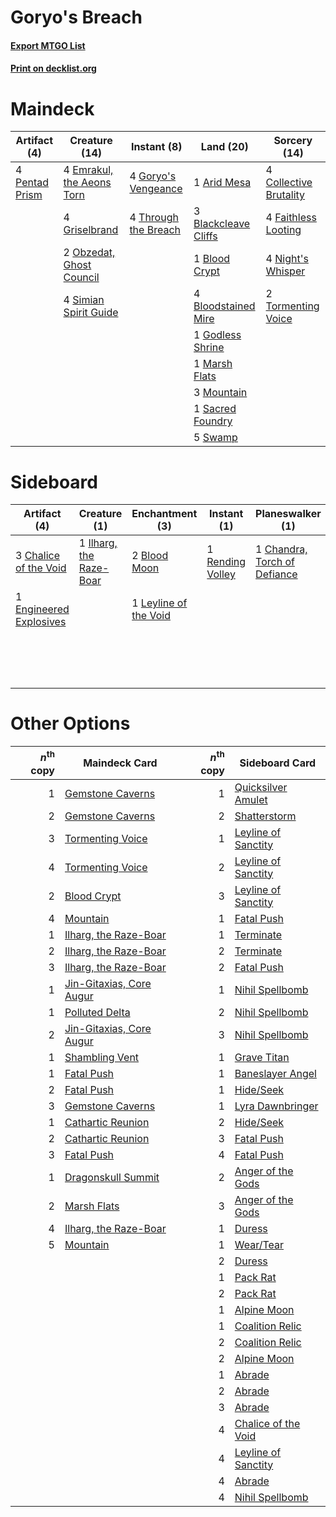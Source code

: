 # Goryo's Breach

#### [Export MTGO List](../collection/Goryo's%20Breach/Goryo's%20Breach.txt)
#### [Print on decklist.org](http://decklist.org/?deckmain=1%09Arid%20Mesa%0A3%09Blackcleave%20Cliffs%0A1%09Blood%20Crypt%0A4%09Bloodstained%20Mire%0A4%09Collective%20Brutality%0A4%09Emrakul,%20the%20Aeons%20Torn%0A4%09Faithless%20Looting%0A1%09Godless%20Shrine%0A4%09Goryo's%20Vengeance%0A4%09Griselbrand%0A1%09Marsh%20Flats%0A3%09Mountain%0A4%09Night's%20Whisper%0A2%09Obzedat,%20Ghost%20Council%0A4%09Pentad%20Prism%0A1%09Sacred%20Foundry%0A4%09Simian%20Spirit%20Guide%0A5%09Swamp%0A4%09Through%20the%20Breach%0A2%09Tormenting%20Voice&deckside=1%09Anger%20of%20the%20Gods%0A2%09Blood%20Moon%0A2%09Bontu's%20Last%20Reckoning%0A3%09Chalice%20of%20the%20Void%0A1%09Chandra,%20Torch%20of%20Defiance%0A1%09Engineered%20Explosives%0A1%09Ilharg,%20the%20Raze-Boar%0A1%09Leyline%20of%20the%20Void%0A1%09Rending%20Volley%0A1%09Shattering%20Spree%0A1%09Shatterstorm)
# Maindeck

|                                      Artifact (4)                                      |                                           Creature (14)                                            |                                         Instant (8)                                          |                                           Land (20)                                           |                                          Sorcery (14)                                           |
|----------------------------------------------------------------------------------------|----------------------------------------------------------------------------------------------------|----------------------------------------------------------------------------------------------|-----------------------------------------------------------------------------------------------|-------------------------------------------------------------------------------------------------|
|4 [Pentad Prism](http://gatherer.wizards.com/Pages/Card/Details.aspx?multiverseid=72860)|4 [Emrakul, the Aeons Torn](http://gatherer.wizards.com/Pages/Card/Details.aspx?multiverseid=397905)|4 [Goryo's Vengeance](http://gatherer.wizards.com/Pages/Card/Details.aspx?multiverseid=74475) |1 [Arid Mesa](http://gatherer.wizards.com/Pages/Card/Details.aspx?multiverseid=405092)         |4 [Collective Brutality](http://gatherer.wizards.com/Pages/Card/Details.aspx?multiverseid=414380)|
|                                                                                        |4 [Griselbrand](http://gatherer.wizards.com/Pages/Card/Details.aspx?multiverseid=239995)            |4 [Through the Breach](http://gatherer.wizards.com/Pages/Card/Details.aspx?multiverseid=80250)|3 [Blackcleave Cliffs](http://gatherer.wizards.com/Pages/Card/Details.aspx?multiverseid=209401)|4 [Faithless Looting](http://gatherer.wizards.com/Pages/Card/Details.aspx?multiverseid=389512)   |
|                                                                                        |2 [Obzedat, Ghost Council](http://gatherer.wizards.com/Pages/Card/Details.aspx?multiverseid=366246) |                                                                                              |1 [Blood Crypt](http://gatherer.wizards.com/Pages/Card/Details.aspx?multiverseid=97102)        |4 [Night's Whisper](http://gatherer.wizards.com/Pages/Card/Details.aspx?multiverseid=51178)      |
|                                                                                        |4 [Simian Spirit Guide](http://gatherer.wizards.com/Pages/Card/Details.aspx?multiverseid=442137)    |                                                                                              |4 [Bloodstained Mire](http://gatherer.wizards.com/Pages/Card/Details.aspx?multiverseid=405094) |2 [Tormenting Voice](http://gatherer.wizards.com/Pages/Card/Details.aspx?multiverseid=426853)    |
|                                                                                        |                                                                                                    |                                                                                              |1 [Godless Shrine](http://gatherer.wizards.com/Pages/Card/Details.aspx?multiverseid=405099)    |                                                                                                 |
|                                                                                        |                                                                                                    |                                                                                              |1 [Marsh Flats](http://gatherer.wizards.com/Pages/Card/Details.aspx?multiverseid=405101)       |                                                                                                 |
|                                                                                        |                                                                                                    |                                                                                              |3 [Mountain](http://gatherer.wizards.com/Pages/Card/Details.aspx?multiverseid=439859)          |                                                                                                 |
|                                                                                        |                                                                                                    |                                                                                              |1 [Sacred Foundry](http://gatherer.wizards.com/Pages/Card/Details.aspx?multiverseid=405106)    |                                                                                                 |
|                                                                                        |                                                                                                    |                                                                                              |5 [Swamp](http://gatherer.wizards.com/Pages/Card/Details.aspx?multiverseid=439858)             |                                                                                                 |


# Sideboard

|                                          Artifact (4)                                           |                                           Creature (1)                                           |                                        Enchantment (3)                                         |                                        Instant (1)                                        |                                           Planeswalker (1)                                            |                                            Sorcery (5)                                            |
|-------------------------------------------------------------------------------------------------|--------------------------------------------------------------------------------------------------|------------------------------------------------------------------------------------------------|-------------------------------------------------------------------------------------------|-------------------------------------------------------------------------------------------------------|---------------------------------------------------------------------------------------------------|
|3 [Chalice of the Void](http://gatherer.wizards.com/Pages/Card/Details.aspx?multiverseid=442211) |1 [Ilharg, the Raze-Boar](http://gatherer.wizards.com/Pages/Card/Details.aspx?multiverseid=461060)|2 [Blood Moon](http://gatherer.wizards.com/Pages/Card/Details.aspx?multiverseid=45386)          |1 [Rending Volley](http://gatherer.wizards.com/Pages/Card/Details.aspx?multiverseid=394663)|1 [Chandra, Torch of Defiance](http://gatherer.wizards.com/Pages/Card/Details.aspx?multiverseid=417683)|1 [Anger of the Gods](http://gatherer.wizards.com/Pages/Card/Details.aspx?multiverseid=438682)     |
|1 [Engineered Explosives](http://gatherer.wizards.com/Pages/Card/Details.aspx?multiverseid=50139)|                                                                                                  |1 [Leyline of the Void](http://gatherer.wizards.com/Pages/Card/Details.aspx?multiverseid=107682)|                                                                                           |                                                                                                       |2 [Bontu's Last Reckoning](http://gatherer.wizards.com/Pages/Card/Details.aspx?multiverseid=430749)|
|                                                                                                 |                                                                                                  |                                                                                                |                                                                                           |                                                                                                       |1 [Shattering Spree](http://gatherer.wizards.com/Pages/Card/Details.aspx?multiverseid=456224)      |
|                                                                                                 |                                                                                                  |                                                                                                |                                                                                           |                                                                                                       |1 [Shatterstorm](http://gatherer.wizards.com/Pages/Card/Details.aspx?multiverseid=130370)          |


# Other Options

|*n*<sup>th</sup> copy|                                           Maindeck Card                                           |*n*<sup>th</sup> copy|                                        Sideboard Card                                        |
|--------------------:|---------------------------------------------------------------------------------------------------|--------------------:|----------------------------------------------------------------------------------------------|
|                    1|[Gemstone Caverns](http://gatherer.wizards.com/Pages/Card/Details.aspx?multiverseid=122094)        |                    1|[Quicksilver Amulet](http://gatherer.wizards.com/Pages/Card/Details.aspx?multiverseid=439386) |
|                    2|[Gemstone Caverns](http://gatherer.wizards.com/Pages/Card/Details.aspx?multiverseid=122094)        |                    2|[Shatterstorm](http://gatherer.wizards.com/Pages/Card/Details.aspx?multiverseid=130370)       |
|                    3|[Tormenting Voice](http://gatherer.wizards.com/Pages/Card/Details.aspx?multiverseid=426853)        |                    1|[Leyline of Sanctity](http://gatherer.wizards.com/Pages/Card/Details.aspx?multiverseid=204993)|
|                    4|[Tormenting Voice](http://gatherer.wizards.com/Pages/Card/Details.aspx?multiverseid=426853)        |                    2|[Leyline of Sanctity](http://gatherer.wizards.com/Pages/Card/Details.aspx?multiverseid=204993)|
|                    2|[Blood Crypt](http://gatherer.wizards.com/Pages/Card/Details.aspx?multiverseid=97102)              |                    3|[Leyline of Sanctity](http://gatherer.wizards.com/Pages/Card/Details.aspx?multiverseid=204993)|
|                    4|[Mountain](http://gatherer.wizards.com/Pages/Card/Details.aspx?multiverseid=439859)                |                    1|[Fatal Push](http://gatherer.wizards.com/Pages/Card/Details.aspx?multiverseid=423724)         |
|                    1|[Ilharg, the Raze-Boar](http://gatherer.wizards.com/Pages/Card/Details.aspx?multiverseid=461060)   |                    1|[Terminate](http://gatherer.wizards.com/Pages/Card/Details.aspx?multiverseid=176449)          |
|                    2|[Ilharg, the Raze-Boar](http://gatherer.wizards.com/Pages/Card/Details.aspx?multiverseid=461060)   |                    2|[Terminate](http://gatherer.wizards.com/Pages/Card/Details.aspx?multiverseid=176449)          |
|                    3|[Ilharg, the Raze-Boar](http://gatherer.wizards.com/Pages/Card/Details.aspx?multiverseid=461060)   |                    2|[Fatal Push](http://gatherer.wizards.com/Pages/Card/Details.aspx?multiverseid=423724)         |
|                    1|[Jin-Gitaxias, Core Augur](http://gatherer.wizards.com/Pages/Card/Details.aspx?multiverseid=438628)|                    1|[Nihil Spellbomb](http://gatherer.wizards.com/Pages/Card/Details.aspx?multiverseid=442215)    |
|                    1|[Polluted Delta](http://gatherer.wizards.com/Pages/Card/Details.aspx?multiverseid=405104)          |                    2|[Nihil Spellbomb](http://gatherer.wizards.com/Pages/Card/Details.aspx?multiverseid=442215)    |
|                    2|[Jin-Gitaxias, Core Augur](http://gatherer.wizards.com/Pages/Card/Details.aspx?multiverseid=438628)|                    3|[Nihil Spellbomb](http://gatherer.wizards.com/Pages/Card/Details.aspx?multiverseid=442215)    |
|                    1|[Shambling Vent](http://gatherer.wizards.com/Pages/Card/Details.aspx?multiverseid=402031)          |                    1|[Grave Titan](http://gatherer.wizards.com/Pages/Card/Details.aspx?multiverseid=389540)        |
|                    1|[Fatal Push](http://gatherer.wizards.com/Pages/Card/Details.aspx?multiverseid=423724)              |                    1|[Baneslayer Angel](http://gatherer.wizards.com/Pages/Card/Details.aspx?multiverseid=191065)   |
|                    2|[Fatal Push](http://gatherer.wizards.com/Pages/Card/Details.aspx?multiverseid=423724)              |                    1|[Hide/Seek](http://gatherer.wizards.com/Pages/Card/Details.aspx?multiverseid=107315)          |
|                    3|[Gemstone Caverns](http://gatherer.wizards.com/Pages/Card/Details.aspx?multiverseid=122094)        |                    1|[Lyra Dawnbringer](http://gatherer.wizards.com/Pages/Card/Details.aspx?multiverseid=442914)   |
|                    1|[Cathartic Reunion](http://gatherer.wizards.com/Pages/Card/Details.aspx?multiverseid=417682)       |                    2|[Hide/Seek](http://gatherer.wizards.com/Pages/Card/Details.aspx?multiverseid=107315)          |
|                    2|[Cathartic Reunion](http://gatherer.wizards.com/Pages/Card/Details.aspx?multiverseid=417682)       |                    3|[Fatal Push](http://gatherer.wizards.com/Pages/Card/Details.aspx?multiverseid=423724)         |
|                    3|[Fatal Push](http://gatherer.wizards.com/Pages/Card/Details.aspx?multiverseid=423724)              |                    4|[Fatal Push](http://gatherer.wizards.com/Pages/Card/Details.aspx?multiverseid=423724)         |
|                    1|[Dragonskull Summit](http://gatherer.wizards.com/Pages/Card/Details.aspx?multiverseid=420909)      |                    2|[Anger of the Gods](http://gatherer.wizards.com/Pages/Card/Details.aspx?multiverseid=438682)  |
|                    2|[Marsh Flats](http://gatherer.wizards.com/Pages/Card/Details.aspx?multiverseid=405101)             |                    3|[Anger of the Gods](http://gatherer.wizards.com/Pages/Card/Details.aspx?multiverseid=438682)  |
|                    4|[Ilharg, the Raze-Boar](http://gatherer.wizards.com/Pages/Card/Details.aspx?multiverseid=461060)   |                    1|[Duress](http://gatherer.wizards.com/Pages/Card/Details.aspx?multiverseid=14557)              |
|                    5|[Mountain](http://gatherer.wizards.com/Pages/Card/Details.aspx?multiverseid=439859)                |                    1|[Wear/Tear](http://gatherer.wizards.com/Pages/Card/Details.aspx?multiverseid=368950)          |
|                     |                                                                                                   |                    2|[Duress](http://gatherer.wizards.com/Pages/Card/Details.aspx?multiverseid=14557)              |
|                     |                                                                                                   |                    1|[Pack Rat](http://gatherer.wizards.com/Pages/Card/Details.aspx?multiverseid=253624)           |
|                     |                                                                                                   |                    2|[Pack Rat](http://gatherer.wizards.com/Pages/Card/Details.aspx?multiverseid=253624)           |
|                     |                                                                                                   |                    1|[Alpine Moon](http://gatherer.wizards.com/Pages/Card/Details.aspx?multiverseid=447264)        |
|                     |                                                                                                   |                    1|[Coalition Relic](http://gatherer.wizards.com/Pages/Card/Details.aspx?multiverseid=442212)    |
|                     |                                                                                                   |                    2|[Coalition Relic](http://gatherer.wizards.com/Pages/Card/Details.aspx?multiverseid=442212)    |
|                     |                                                                                                   |                    2|[Alpine Moon](http://gatherer.wizards.com/Pages/Card/Details.aspx?multiverseid=447264)        |
|                     |                                                                                                   |                    1|[Abrade](http://gatherer.wizards.com/Pages/Card/Details.aspx?multiverseid=430772)             |
|                     |                                                                                                   |                    2|[Abrade](http://gatherer.wizards.com/Pages/Card/Details.aspx?multiverseid=430772)             |
|                     |                                                                                                   |                    3|[Abrade](http://gatherer.wizards.com/Pages/Card/Details.aspx?multiverseid=430772)             |
|                     |                                                                                                   |                    4|[Chalice of the Void](http://gatherer.wizards.com/Pages/Card/Details.aspx?multiverseid=442211)|
|                     |                                                                                                   |                    4|[Leyline of Sanctity](http://gatherer.wizards.com/Pages/Card/Details.aspx?multiverseid=204993)|
|                     |                                                                                                   |                    4|[Abrade](http://gatherer.wizards.com/Pages/Card/Details.aspx?multiverseid=430772)             |
|                     |                                                                                                   |                    4|[Nihil Spellbomb](http://gatherer.wizards.com/Pages/Card/Details.aspx?multiverseid=442215)    |

